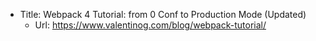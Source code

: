 - Title: Webpack 4 Tutorial: from 0 Conf to Production Mode (Updated)
  - Url: https://www.valentinog.com/blog/webpack-tutorial/

